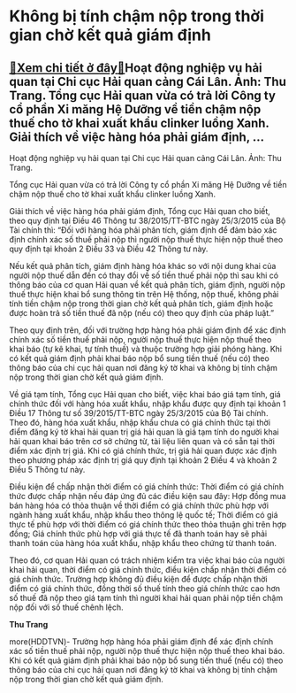 Không bị tính chậm nộp trong thời gian chờ kết quả giám định
============================================================

[:gift:Xem chi tiết ở đây:gift:](https://hddtvn.com/khong-bi-tinh-cham-nop-trong-thoi-gian-cho-ket-qua-giam-dinh/)Hoạt động nghiệp vụ hải quan tại Chi cục Hải quan cảng Cái Lân. Ảnh: Thu Trang. Tổng cục Hải quan vừa có trả lời Công ty cổ phần Xi măng Hệ Dưỡng về tiền chậm nộp thuế cho tờ khai xuất khẩu clinker luồng Xanh. Giải thích về việc hàng hóa phải giám định, …
---------------------------------------------------------------------------------------------------------------------------------------------------------------------------------------------------------------------------------------------------------------







 






 Hoạt động nghiệp vụ hải quan tại Chi cục Hải quan cảng Cái Lân. Ảnh: Thu Trang. 


Tổng cục Hải quan vừa có trả lời Công ty cổ phần Xi măng Hệ Dưỡng về tiền chậm nộp thuế cho tờ khai xuất khẩu clinker luồng Xanh.


 Giải thích về việc hàng hóa phải giám định, Tổng cục Hải quan cho biết, theo quy định tại Điều 46 Thông tư 38/2015/TT-BTC ngày 25/3/2015 của Bộ Tài chính thì: “Đối với hàng hóa phải phân tích, giám định để đảm bảo xác định chính xác số thuế phải nộp thì người nộp thuế thực hiện nộp thuế theo quy định tại khoản 2 Điều 33 và Điều 42 Thông tư này.


 Nếu kết quả phân tích, giám định hàng hóa khác so với nội dung khai của người nộp thuế dẫn đến có thay đổi về số tiền thuế phải nộp thì sau khi có thông báo của cơ quan Hải quan về kết quả phân tích, giám định, người nộp thuế thực hiện khai bổ sung thông tin trên Hệ thống, nộp thuế, không phải tính tiền chậm nộp trong thời gian chờ kết quả phân tích, giám định hoặc được hoàn trả số tiền thuế đã nộp (nếu có) theo quy định của pháp luật.”


 Theo quy định trên, đối với trường hợp hàng hóa phải giám định để xác định chính xác số tiền thuế phải nộp, người nộp thuế thực hiện nộp thuế theo khai báo (tự kê khai, tự tính thuế) và thuộc trường hợp giải phóng hàng. Khi có kết quả giám định phải khai báo nộp bổ sung tiền thuế (nếu có) theo thông báo của chi cục hải quan nơi đăng ký tờ khai và không bị tính chậm nộp trong thời gian chờ kết quả giám định.


 Về giá tạm tính, Tổng cục Hải quan cho biết, việc khai báo giá tạm tính, giá chính thức đối với hàng hóa xuất khẩu, nhập khẩu được quy định tại khoản 1 Điều 17 Thông tư số 39/2015/TT-BTC ngày 25/3/2015 của Bộ Tài chính. Theo đó, hàng hóa xuất khẩu, nhập khẩu chưa có giá chính thức tại thời điểm đăng ký tờ khai hải quan trị giá hải quan là giá tạm tính do người khai hải quan khai báo trên cơ sở chứng từ, tài liệu liên quan và có sẵn tại thời điểm xác định trị giá. Khi có giá chính thức, trị giá hải quan được xác định theo phương pháp xác định trị giá quy định tại khoản 2 Điều 4 và khoản 2 Điều 5 Thông tư này.


 Điều kiện để chấp nhận thời điểm có giá chính thức: Thời điểm có giá chính thức được chấp nhận nếu đáp ứng đủ các điều kiện sau đây: Hợp đồng mua bán hàng hóa có thỏa thuận về thời điểm có giá chính thức phù hợp với ngành hàng xuất khẩu, nhập khẩu theo thông lệ quốc tế; Thời điểm có giá thực tế phù hợp với thời điểm có giá chính thức theo thỏa thuận ghi trên hợp đồng; Giá chính thức phù hợp với giá thực tế đã thanh toán hay sẽ phải thanh toán của hàng hóa xuất khẩu, nhập khẩu theo chứng từ thanh toán.


 Theo đó, cơ quan Hải quan có trách nhiệm kiểm tra việc khai báo của người khai hải quan, thời điểm có giá chính thức, điều kiện chấp nhận thời điểm có giá chính thức. Trường hợp không đủ điều kiện để được chấp nhận thời điểm có giá chính thức, đồng thời số thuế tính theo giá chính thức cao hơn số thuế đã nộp theo giá tạm tính thì người khai hải quan phải nộp tiền chậm nộp đối với số thuế chênh lệch.






**Thu Trang**



more(HDDTVN)- Trường hợp hàng hóa phải giám định để xác định chính xác số tiền thuế phải nộp, người nộp thuế thực hiện nộp thuế theo khai báo. Khi có kết quả giám định phải khai báo nộp bổ sung tiền thuế (nếu có) theo thông báo của chi cục hải quan nơi đăng ký tờ khai và không bị tính chậm nộp trong thời gian chờ kết quả giám định.

